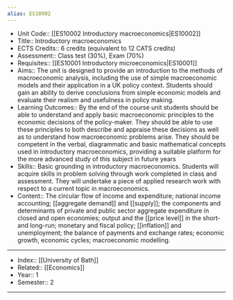 ```yaml
---
alias: ES10002
---
```


- Unit Code:: [[ES10002 Introductory macroeconomics|ES10002]]
- Title:: Introductory macroeconomics
- ECTS Credits:: 6 credits (equivalent to 12 CATS credits)
- Assessment:: Class test (30%), Exam (70%)
- Requisites:: [[ES10001 Introductory microeconomics|ES10001]]
- Aims:: 	The unit is designed to provide an introduction to the methods of macroeconomic analysis, including the use of simple macroeconomic models and their application in a UK policy context. Students should gain an ability to derive conclusions from simple economic models and evaluate their realism and usefulness in policy making.
- Learning Outcomes:: By the end of the course unit students should be able to understand and apply basic macroeconomic principles to the economic decisions of the policy-maker. They should be able to use these principles to both describe and appraise these decisions as well as to understand how macroeconomic problems arise. They should be competent in the verbal, diagrammatic and basic mathematical concepts used in introductory macroeconomics, providing a suitable platform for the more advanced study of this subject in future years
- Skills:: Basic grounding in introductory macroeconomics. Students will acquire skills in problem solving through work completed in class and assessment. They will undertake a piece of applied research work with respect to a current topic in macroeconomics.
- Content:: The circular flow of income and expenditure; national income accounting; [[aggregate demand]] and [[supply]]; the components and determinants of private and public sector aggregate expenditure in closed and open economies; output and the [[price level]] in the short- and long-run; monetary and fiscal policy; [[inflation]] and unemployment; the balance of payments and exchange rates; economic growth, economic cycles; macroeconomic modelling.

---
- Index:: [[University of Bath]]
- Related:: [[Economics]]
- Year:: 1
- Semester:: 2 
---
